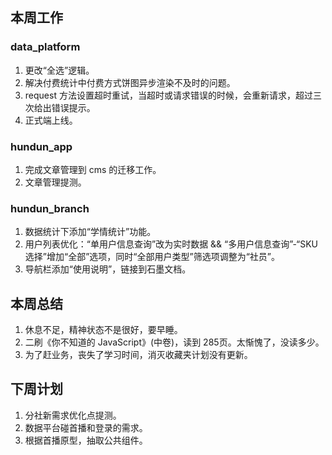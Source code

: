 ## 本周工作

### data_platform

1. 更改“全选”逻辑。
2. 解决付费统计中付费方式饼图异步渲染不及时的问题。
3. request 方法设置超时重试，当超时或请求错误的时候，会重新请求，超过三次给出错误提示。
4. 正式端上线。

### hundun_app

1. 完成文章管理到 cms 的迁移工作。
2. 文章管理提测。

### hundun_branch

1. 数据统计下添加“学情统计”功能。
2. 用户列表优化：“单用户信息查询”改为实时数据 && “多用户信息查询”-“SKU选择”增加“全部”选项，同时“全部用户类型”筛选项调整为“社员”。
3. 导航栏添加“使用说明”，链接到石墨文档。

## 本周总结

1. 休息不足，精神状态不是很好，要早睡。
2. 二刷《你不知道的 JavaScript》(中卷)，读到 285页。太惭愧了，没读多少。
3. 为了赶业务，丧失了学习时间，消灭收藏夹计划没有更新。

## 下周计划

1. 分社新需求优化点提测。
2. 数据平台碰首播和登录的需求。
3. 根据首播原型，抽取公共组件。

